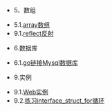 * 5、数组
 - 5.1.[array数组](5.1.md)
 - 9.1.[reflect反射](9.1.md)
* 6.数据库
 - 6.1.[go链接Mysql数据库](6.1.md)
* 9.实例
 - 9.1.[Web实例](9.1.md)
 - 9.2.[练习interface_struct_for循环](9.2.md)
